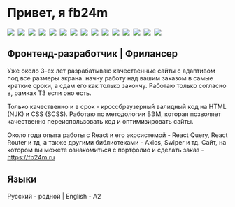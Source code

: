 # Привет, я fb24m

<div style="display:flex;gap:8px;flex-wrap:wrap">
<img src="https://img.shields.io/badge/HTML5-e54c21">
<img src="https://img.shields.io/badge/NunJucks-1e9632">
<img src="https://img.shields.io/badge/CSS3-214ce5">
<img src="https://img.shields.io/badge/SCSS-cc6699">
<img src="https://img.shields.io/badge/Gulp-cf4647">
<img src="https://img.shields.io/badge/JavaScript-f7e018">
<img src="https://img.shields.io/badge/TypeScript-2d79c7">
<img src="https://img.shields.io/badge/WebPack-8dd4fa">
<img src="https://img.shields.io/badge/BEM-7ac144">
<img src="https://img.shields.io/badge/React-4fafc9">
<img src="https://img.shields.io/badge/React_Query-f0513c">
<img src="https://img.shields.io/badge/Axios-671ddf">
<img src="https://img.shields.io/badge/Vite-f2a000">
<img src="https://img.shields.io/badge/Next.js-000000">
<img src="https://img.shields.io/badge/Git-f64d27">
</div>

## Фронтенд-разработчик | Фрилансер
Уже около 3-ех лет разрабатываю качественные сайты с адаптивом под все размеры экрана. начну работу над  вашим заказом в самые краткие сроки, а сдам его как только закончу. Работаю только согласно в, рамках ТЗ если оно есть.

Только качественно и в срок - кроссбраузерный валидный код на HTML (NJK) и CSS (SCSS). Работаю по методологии БЭМ, которая позволяет качественно переиспользовать код и оптимизировать сайты.

Около года опыта работы с React и его экосистемой - React Query, React Router и тд, а также другими библиотеками - Axios, Swiper и тд. Сайт, на котором вы можете ознакомиться с портфолио и сделать заказ - https://fb24m.ru

## Языки
Русский - родной | English - A2
